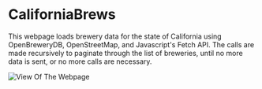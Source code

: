 # CaliforniaBrews

This webpage loads brewery data for the state of California using OpenBreweryDB, OpenStreetMap, and Javascript's Fetch API. The calls are made recursively to paginate through the list of breweries, until no more data is sent, or no more calls are necessary.

![View Of The Webpage](SPJain_CaliforniaBrews_View)
